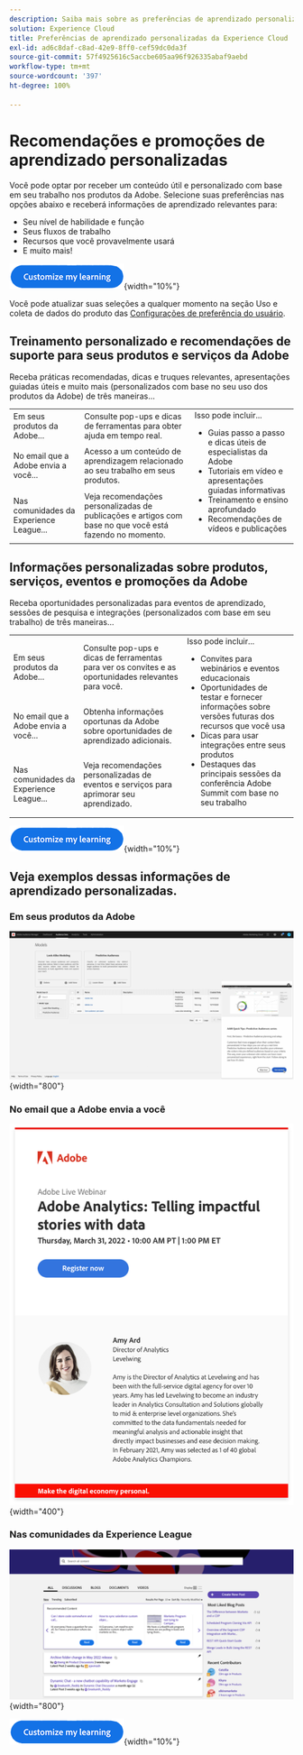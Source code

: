 ```yaml
---
description: Saiba mais sobre as preferências de aprendizado personalizadas na Experience Cloud. Isso permite que os clientes recebam por email ajuda e promoções personalizadas com base em seus Dados de uso, em seus produtos da Adobe Experience Cloud e nas comunidades da Adobe Experience League.
solution: Experience Cloud
title: Preferências de aprendizado personalizadas da Experience Cloud
exl-id: ad6c8daf-c8ad-42e9-8ff0-cef59dc0da3f
source-git-commit: 57f4925616c5accbe605aa96f926335abaf9aebd
workflow-type: tm+mt
source-wordcount: '397'
ht-degree: 100%

---
```


# Recomendações e promoções de aprendizado personalizadas

Você pode optar por receber um conteúdo útil e personalizado com base em seu trabalho nos produtos da Adobe. Selecione suas preferências nas opções abaixo e receberá informações de aprendizado relevantes para:

* Seu nível de habilidade e função
* Seus fluxos de trabalho
* Recursos que você provavelmente usará
* E muito mais!

[![](assets/personalized-learning-customize-learning-button.png)](https://experience.adobe.com/?shell_forceuserconsent=true#/home){width="10%"}


Você pode atualizar suas seleções a qualquer momento na seção Uso e coleta de dados do produto das [Configurações de preferência do usuário](https://experience.adobe.com/preferences/).





## Treinamento personalizado e recomendações de suporte para seus produtos e serviços da Adobe

Receba práticas recomendadas, dicas e truques relevantes, apresentações guiadas úteis e muito mais (personalizados com base no seu uso dos produtos da Adobe) de três maneiras...

<table>
<tbody>
  <tr>
    <td>Em seus produtos da Adobe...<br></td>
    <td>Consulte pop-ups e dicas de ferramentas para obter ajuda em tempo real.</td>
    <td rowspan="3">Isso pode incluir... <ul><li>Guias passo a passo e dicas úteis de especialistas da Adobe</li> 
    <li>Tutoriais em vídeo e apresentações guiadas informativas</li> 
    <li>Treinamento e ensino aprofundado</li> 
    <li>Recomendações de vídeos e publicações</li>
    </ul></td>
  </tr>
  <tr>
    <td>No email que a Adobe envia a você...</td>
    <td>Acesso a um conteúdo de aprendizagem relacionado ao seu trabalho em seus produtos.</td>
  </tr>
  <tr>
    <td>Nas comunidades da Experience League...</td>
    <td>Veja recomendações personalizadas de publicações e artigos com base no que você está fazendo no momento.</td>
  </tr>
</tbody>
</table>



## Informações personalizadas sobre produtos, serviços, eventos e promoções da Adobe

Receba oportunidades personalizadas para eventos de aprendizado, sessões de pesquisa e integrações (personalizados com base em seu trabalho) de três maneiras...

<table>
<tbody>
  <tr>
    <td>Em seus produtos da Adobe...<br></td>
    <td>Consulte pop-ups e dicas de ferramentas para ver os convites e as oportunidades relevantes para você.</td>
    <td rowspan="3">Isso pode incluir... <ul>
    <li>Convites para webinários e eventos educacionais</li> 
    <li>Oportunidades de testar e fornecer informações sobre versões futuras dos recursos que você usa</li>
    <li>Dicas para usar integrações entre seus produtos</li> 
    <li>Destaques das principais sessões da conferência Adobe Summit com base no seu trabalho</li>
    </ul></td>
  </tr>
  <tr>
    <td>No email que a Adobe envia a você...</td>
    <td>Obtenha informações oportunas da Adobe sobre oportunidades de aprendizado adicionais.</td>
  </tr>
  <tr>
    <td>Nas comunidades da Experience League...</td>
    <td>Veja recomendações personalizadas de eventos e serviços para aprimorar seu aprendizado.</td>
  </tr>
</tbody>
</table>


[![](assets/personalized-learning-customize-learning-button.png)](https://experience.adobe.com/?shell_forceuserconsent=true#/home){width="10%"}




## Veja exemplos dessas informações de aprendizado personalizadas.


### Em seus produtos da Adobe

![](assets/personalized-learning-in-product.gif){width="800"}



### No email que a Adobe envia a você

![](assets/personalized-learning-email.png){width="400"}



### Nas comunidades da Experience League

![](assets/personalized-learning-communities.png){width="800"}



[![](assets/personalized-learning-customize-learning-button.png)](https://experience.adobe.com/?shell_forceuserconsent=true#/home){width="10%"}
